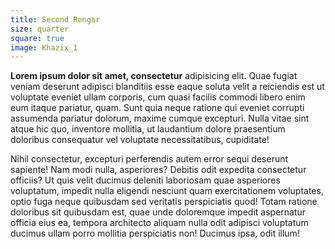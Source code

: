 ```yaml
---
title: Second Rengar
size: quarter
square: true
image: Khazix_1
---
```


**Lorem ipsum dolor sit amet, consectetur** adipisicing elit. Quae fugiat veniam deserunt adipisci blanditiis esse eaque soluta velit a reiciendis est ut voluptate eveniet ullam corporis, cum quasi facilis commodi libero enim eum itaque pariatur, quam. Sunt quia neque ratione qui eveniet corrupti assumenda pariatur dolorum, maxime cumque excepturi. Nulla vitae sint atque hic quo, inventore mollitia, ut laudantium dolore praesentium doloribus consequatur vel voluptate necessitatibus, cupiditate!

Nihil consectetur, excepturi perferendis autem error sequi deserunt sapiente! Nam modi nulla, asperiores? Debitis odit expedita consectetur officiis? Ut quis velit ducimus deleniti laboriosam quae asperiores voluptatum, impedit nulla eligendi nesciunt quam exercitationem voluptates, optio fuga neque quibusdam sed veritatis perspiciatis quod! Totam ratione doloribus sit quibusdam est, quae unde doloremque impedit aspernatur officia eius ea, tempora architecto aliquam nulla odit adipisci voluptatum ducimus ullam porro mollitia perspiciatis non! Ducimus ipsa, odit illum!